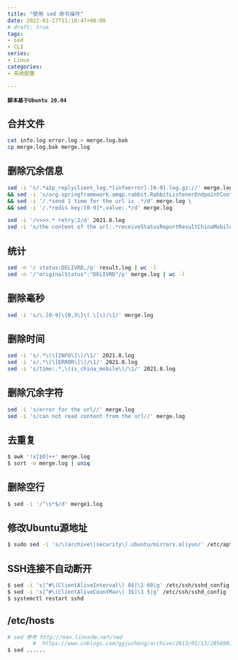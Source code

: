```yaml
---
title: "使用 sed 命令操作"
date: 2022-01-17T11:18:47+08:00
# draft: true
tags: 
- sed
- CLI
series:
- Linux
categories:
- 系统配置

---
```


**`脚本基于Ubuntu 20.04`**

## 合并文件
```bash
cat info.log error.log > merge.log.bak
cp merge.log.bak merge.log
```

##  删除冗余信息
```bash
sed -i 's/.*a2p_replyclient_log.*[infoerror].[0-9].log.gz://' merge.log \
&& sed -i 's/org.springframework.amqp.rabbit.RabbitListenerEndpointContainer.* - //' merge.log \
&& sed -i '/.*send 1 time for the url is .*/d' merge.log \
&& sed -i '/.*redis key:[0-9]*,value:.*/d' merge.log

sed -i '/>>>>.* retry:2/d' 2021.8.log
sed -i 's/the content of the url:.*receiveStatusReportResultChinaMobile.shtml //' 2021.8.log
```

## 统计
```bash
sed -n '/ status:DELIVRD,/p' result.log | wc -l
sed -n '/"originalStatus":"DELIVRD"/p' merge.log | wc -l
```

## 删除毫秒
```bash
sed -i 's/\.[0-9]\{0,3\}\( \[\)/\1/' merge.log
```

## 删除时间
```bash
sed -i 's/.*\(\[INFO\]\)/\1/' 2021.8.log
sed -i 's/.*\(\[ERROR\]\)/\1/' 2021.8.log
sed -i 's/time:.*,\(is_china_mobile\)/\1/' 2021.8.log
```

## 删除冗余字符 
```bash
sed -i 's/error for the url//' merge.log
sed -i 's/can not read content from the url//' merge.log
```

## 去重复
```bash
$ awk '!x[$0]++' merge.log
$ sort -n merge.log | uniq
```

## 删除空行
```bash
$ sed -i '/^\s*$/d' merge1.log
```

## 修改Ubuntu源地址
```bash
$ sudo sed -i 's/\(archive\|security\).ubuntu/mirrors.aliyun/' /etc/apt/sources.list
```

## SSH连接不自动断开
```bash
$ sed -i 's|^#\(ClientAliveInterval\) 0$|\1 60|g' /etc/ssh/sshd_config
$ sed -i 's|^#\(ClientAliveCountMax\) 3$|\1 5|g' /etc/ssh/sshd_config
$ systemctl restart sshd
```

## /etc/hosts
```bash
# sed 参考 http://man.linuxde.net/sed
        #  https://www.cnblogs.com/ggjucheng/archive/2013/01/13/2856901.html
$ sed ......
```
